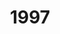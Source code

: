 ---
title: '1997'
countries:
- country: AUS
  indice: 0.4108644878728021
- country: AUT
  indice: 0.3554943872734087
- country: BEL
  indice: 0.3883858890903164
- country: CZE
  indice: 0.3080685439625827
- country: DNK
  indice: 0.3857756539393722
- country: FIN
  indice: 0.3459469352441378
- country: FRA
  indice: 0.41997025378382663
- country: DEU
  indice: 0.39296030025683315
- country: GRC
  indice: 0.3912944252530848
- country: HUN
  indice: 0.3434889981280935
- country: ISL
  indice: 0.3486936566632215
- country: IRL
  indice: 0.35536891067045645
- country: ITA
  indice: 0.37441615697320674
- country: JPN
  indice: 0.34930823235009684
- country: KOR
  indice: 0.33203582727830505
- country: LUX
  indice: 0.48146709781738684
- country: MEX
  indice: 0.31534657012956757
- country: NLD
  indice: 0.4114238609737675
- country: NZL
  indice: 0.40095367390721387
- country: NOR
  indice: 0.3554261908600453
- country: POL
  indice: 0.3076197528892308
- country: PRT
  indice: 0.357891189094308
- country: SVK
  indice: 0.3739558419459029
- country: ESP
  indice: 0.34457902226964704
- country: SWE
  indice: 0.3820745440958612
- country: CHE
  indice: 0.39986543304566513
- country: GBR
  indice: 0.4284274527562102
- country: CHL
  indice: 0.34625306522515487
- country: CHN
  indice: 0.234313410379314
- country: EST
  indice: 0.35947352998530885
- country: SVN
  indice: 0.33135993468598274
- country: ZAF
  indice: 0.3776863465008973
- country: EA
  indice: 0.3888504056790243
- country: EU
  indice: 0.3852736695310989
- country: USA
  indice: 0.43262022444356807
- country: ISR
  indice: 0.41650333584930366
- country: CAN
  indice: 0.39506308536916956
- country: BRA
  indice: 0.36258722677583
- country: LVA
  indice: 0.31334613487337365
- country: CRI
  indice: 0.3152207073434418
- country: LTU
  indice: 0.30157477050783676
---